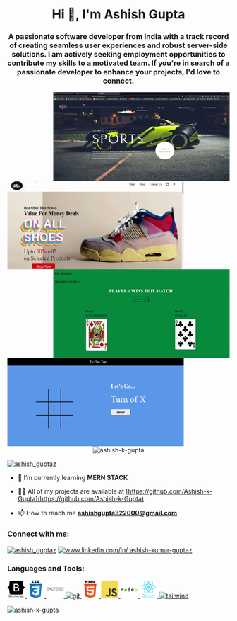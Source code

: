 <h1 align="center">Hi 👋, I'm Ashish Gupta</h1>
<h3 align="center">A passionate software developer from India with a track record of creating seamless user experiences and robust server-side solutions. I am actively seeking employment opportunities to contribute my skills to a motivated team. If you're in search of a passionate developer to enhance your projects, I'd love to connect.</h3>
<img align="right" alt="GIF from my IgniteYourWheels" project width="400" height="200" src="https://github.com/Ashish-k-Gupta/Ashish-k-Gupta/blob/main/ezgif.com-video-to-gif.gif">
<img align="left" alt="GIF from my Footwear" project width="400" height="200" src="https://github.com/Ashish-k-Gupta/Ashish-k-Gupta/blob/main/FootWare-FrontEnd.gif">
<img align="right" alt="GIF from my CardGame API" project width="400" height="200" src="https://github.com/Ashish-k-Gupta/Ashish-k-Gupta/blob/main/CardGames%20API.gif">
<img align="left" alt="GIF from my TicTacToe" project width="400" height="200" src="https://github.com/Ashish-k-Gupta/Ashish-k-Gupta/blob/main/TicTacToe.GIF">

<br>
<br>
<br>
<p align="center"> <img src="https://komarev.com/ghpvc/?username=ashish-k-gupta&label=Profile%20views&color=0e75b6&style=flat" alt="ashish-k-gupta" /> </p>

<p align="left"> <a href="https://twitter.com/ashish_guptaz" target="blank"><img src="https://img.shields.io/twitter/follow/ashish_guptaz?logo=twitter&style=for-the-badge" alt="ashish_guptaz" /></a> </p>

- 🌱 I’m currently learning **MERN STACK**

- 👨‍💻 All of my projects are available at [https://github.com/Ashish-k-Gupta](https://github.com/Ashish-k-Gupta)

- 📫 How to reach me **ashishgupta322000@gmail.com**

<h3 align="left">Connect with me:</h3>
<p align="left">
<a href="https://twitter.com/ashish_guptaz" target="blank"><img align="center" src="https://raw.githubusercontent.com/rahuldkjain/github-profile-readme-generator/master/src/images/icons/Social/twitter.svg" alt="ashish_guptaz" height="30" width="40" /></a>
<a href="https://linkedin.com/in/www.linkedin.com/in/ ashish-kumar-guptaz" target="blank"><img align="center" src="https://raw.githubusercontent.com/rahuldkjain/github-profile-readme-generator/master/src/images/icons/Social/linked-in-alt.svg" alt="www.linkedin.com/in/ ashish-kumar-guptaz" height="30" width="40" /></a>
</p>

<h3 align="left">Languages and Tools:</h3>
<p align="left"> <a href="https://getbootstrap.com" target="_blank" rel="noreferrer"> <img src="https://raw.githubusercontent.com/devicons/devicon/master/icons/bootstrap/bootstrap-plain-wordmark.svg" alt="bootstrap" width="40" height="40"/> </a> <a href="https://www.w3schools.com/css/" target="_blank" rel="noreferrer"> <img src="https://raw.githubusercontent.com/devicons/devicon/master/icons/css3/css3-original-wordmark.svg" alt="css3" width="40" height="40"/> </a> <a href="https://expressjs.com" target="_blank" rel="noreferrer"> <img src="https://raw.githubusercontent.com/devicons/devicon/master/icons/express/express-original-wordmark.svg" alt="express" width="40" height="40"/> </a> <a href="https://git-scm.com/" target="_blank" rel="noreferrer"> <img src="https://www.vectorlogo.zone/logos/git-scm/git-scm-icon.svg" alt="git" width="40" height="40"/> </a> <a href="https://www.w3.org/html/" target="_blank" rel="noreferrer"> <img src="https://raw.githubusercontent.com/devicons/devicon/master/icons/html5/html5-original-wordmark.svg" alt="html5" width="40" height="40"/> </a> <a href="https://developer.mozilla.org/en-US/docs/Web/JavaScript" target="_blank" rel="noreferrer"> <img src="https://raw.githubusercontent.com/devicons/devicon/master/icons/javascript/javascript-original.svg" alt="javascript" width="40" height="40"/> </a> <a href="https://nodejs.org" target="_blank" rel="noreferrer"> <img src="https://raw.githubusercontent.com/devicons/devicon/master/icons/nodejs/nodejs-original-wordmark.svg" alt="nodejs" width="40" height="40"/> </a> <a href="https://reactjs.org/" target="_blank" rel="noreferrer"> <img src="https://raw.githubusercontent.com/devicons/devicon/master/icons/react/react-original-wordmark.svg" alt="react" width="40" height="40"/> </a> <a href="https://tailwindcss.com/" target="_blank" rel="noreferrer"> <img src="https://www.vectorlogo.zone/logos/tailwindcss/tailwindcss-icon.svg" alt="tailwind" width="40" height="40"/> </a> </p>

<p><img align="center" src="https://github-readme-stats.vercel.app/api/top-langs?username=ashish-k-gupta&show_icons=true&locale=en&layout=compact" alt="ashish-k-gupta" /></p>
